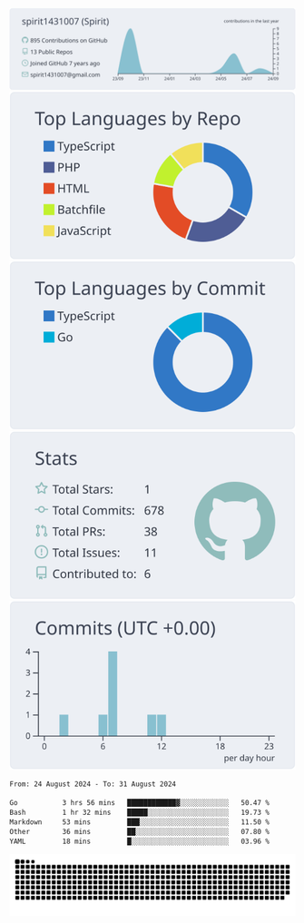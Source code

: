 [![](https://raw.githubusercontent.com/spirit1431007/spirit1431007/master/profile-summary-card-output/nord_bright/0-profile-details.svg)](https://git.io/spiritx)
[![](https://raw.githubusercontent.com/spirit1431007/spirit1431007/master/profile-summary-card-output/nord_bright/1-repos-per-language.svg)](https://git.io/spiritx) [![](https://raw.githubusercontent.com/spirit1431007/spirit1431007/master/profile-summary-card-output/nord_bright/2-most-commit-language.svg)](https://git.io/spiritx)
[![](https://raw.githubusercontent.com/spirit1431007/spirit1431007/master/profile-summary-card-output/nord_bright/3-stats.svg)](https://git.io/spiritx) [![](https://raw.githubusercontent.com/spirit1431007/spirit1431007/master/profile-summary-card-output/nord_bright/4-productive-time.svg)](https://git.io/spiritx)

<!--START_SECTION:waka-->

```txt
From: 24 August 2024 - To: 31 August 2024

Go           3 hrs 56 mins   ████████████▓░░░░░░░░░░░░   50.47 %
Bash         1 hr 32 mins    █████░░░░░░░░░░░░░░░░░░░░   19.73 %
Markdown     53 mins         ███░░░░░░░░░░░░░░░░░░░░░░   11.50 %
Other        36 mins         ██░░░░░░░░░░░░░░░░░░░░░░░   07.80 %
YAML         18 mins         █░░░░░░░░░░░░░░░░░░░░░░░░   03.96 %
```

<!--END_SECTION:waka-->

![contribution](https://github.com/spirit1431007/spirit1431007/blob/output/github-contribution-grid-snake.svg)
